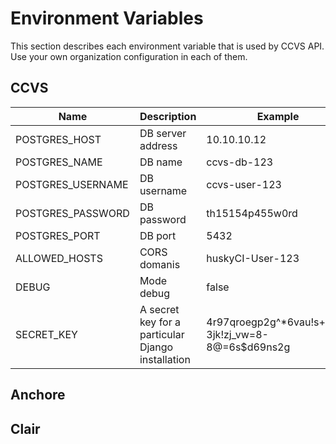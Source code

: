 # Environment Variables
This section describes each environment variable that is used by CCVS API. Use your own organization configuration in each of them.

## CCVS

| Name	            | Description	                                      | Example                                              |
|-------------------|-----------------------------------------------------|------------------------------------------------------|
| POSTGRES_HOST	    | DB server address                                   | 10.10.10.12                                          |
| POSTGRES_NAME	    | DB name                                             | ccvs-db-123                                          |
| POSTGRES_USERNAME	| DB username                                         | ccvs-user-123                                        |
| POSTGRES_PASSWORD	| DB password                                         | th15154p455w0rd                                      |
| POSTGRES_PORT	    | DB port                                             | 5432                                                 |
| ALLOWED_HOSTS	    | CORS domanis                                        | huskyCI-User-123                                     |
| DEBUG	            | Mode debug                                          | false                                                |
| SECRET_KEY	    | A secret key for a particular Django installation   |	4r97qroegp2g^*6vau!s+bx0-3jk!zj_vw=8-8@=6s$d69ns2g   |


## Anchore


## Clair
